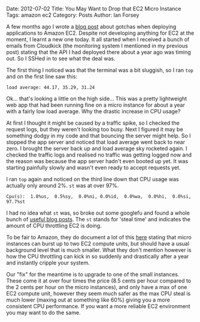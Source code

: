 Date: 2012-07-02
Title: You May Want to Drop that EC2 Micro Instance 
Tags: amazon ec2
Category: Posts
Author: Ian Forsey

A few months ago I wrote a [blog post](http://theon.github.com/amazon-ec2-gotchas.html) about gotchas when deploying applications to Amazon EC2. Despite not developing anything for EC2 at the moment, I learnt a new one today. It all started when I received a bunch of emails from Cloudkick (the monitoring system I mentioned in my previous post) stating that the API I had deployed there about a year ago was timing out. So I SSHed in to see what the deal was.

The first thing I noticed was that the terminal was a bit sluggish, so I ran `top` and on the first line saw this:

    load average: 44.17, 35.29, 31.24
    
Ok... that's looking a little on the high side...  This was a pretty lightweight web app that had been running fine on a micro instance for about a year with a fairly low load average. Why the drastic increase in CPU usage?

At first I thought it might be caused by a traffic spike, so I checked the request logs, but they weren't looking too busy.
Next I figured it may be something dodgy in my code and that bouncing the server might help. So I stopped the app server and noticed that load average went back to near zero. I brought the server back up and load average sky rocketed again. I checked the traffic logs and realised no traffic was getting logged now and the reason was because the app server hadn't even booted up yet. It was starting painfully slowly and wasn't even ready to accept requests yet.

I ran `top` again and noticed on the third line down that CPU usage was actually only around 2%. `st` was at over 97%.

    Cpu(s):  1.8%us,  0.5%sy,  0.0%ni, 0.0%id,  0.0%wa,  0.0%hi,  0.0%si,  97.7%st

I had no idea what `st` was, so broke out some googlefu and found a whole bunch of [useful blog posts](http://gregsramblings.com/2011/02/07/amazon-ec2-micro-instance-cpu-steal/). The `st` stands for 'steal time' and indicates the amount of CPU throttling EC2 is doing. 

To be fair to Amazon, they do document a lot of this [here](http://docs.amazonwebservices.com/AWSEC2/latest/UserGuide/concepts_micro_instances.html) stating that micro instances can burst up to two EC2 compute units, but should have a usual background level that is much smaller. What they don't mention however is how the CPU throttling can kick in so suddenly and drastically after a year and instantly cripple your system. 

Our "fix" for the meantime is to upgrade to one of the small instances. These come it at over four times the price (8.5 cents per hour compared to the 2 cents per hour on the micro instances), and only have a max of one EC2 compute unit, however they seem much safer as the max CPU steal is much lower (maxing out at something like 60%) giving you a more consistent CPU performance. If you want a more reliable EC2 environment you may want to do the same.